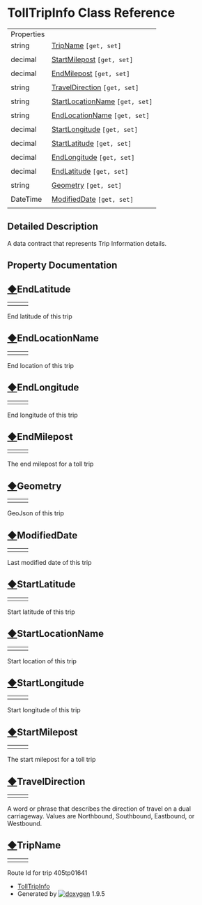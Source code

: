 # TollTripInfo Class Reference

|  |  |
| --- | --- |
| Properties | |
| string | [TripName](class_toll_trip_info.html#a8b4ad98d12b18062548b3980e5cac9b5) `[get, set]` |
|  | |
| decimal | [StartMilepost](class_toll_trip_info.html#a4ff73d814fd0f02af49f1865f1b76f72) `[get, set]` |
|  | |
| decimal | [EndMilepost](class_toll_trip_info.html#afcb844221cee168ef1d4fe6bba70146f) `[get, set]` |
|  | |
| string | [TravelDirection](class_toll_trip_info.html#aab3a1634fdedde279d3f68d950c7436b) `[get, set]` |
|  | |
| string | [StartLocationName](class_toll_trip_info.html#a7de82ae83a3832a8dc418cebcf7f29d6) `[get, set]` |
|  | |
| string | [EndLocationName](class_toll_trip_info.html#a6323234ebc24e9a86d636e3ac9be6b84) `[get, set]` |
|  | |
| decimal | [StartLongitude](class_toll_trip_info.html#a8c05a826c628f0ebc969cf841232e64b) `[get, set]` |
|  | |
| decimal | [StartLatitude](class_toll_trip_info.html#ab60d4ec25e1f64a010ff61dfe0a68b1e) `[get, set]` |
|  | |
| decimal | [EndLongitude](class_toll_trip_info.html#a2dc1520f7b3da923c6b6b8a2619b63a0) `[get, set]` |
|  | |
| decimal | [EndLatitude](class_toll_trip_info.html#a7243106ec9a67e2d842ab59c27d2204d) `[get, set]` |
|  | |
| string | [Geometry](class_toll_trip_info.html#ac3e5a2093669bbfce2d62c775039ee86) `[get, set]` |
|  | |
| DateTime | [ModifiedDate](class_toll_trip_info.html#aa785dd595f6603b993aa01a7c0226718) `[get, set]` |
|  | |

## Detailed Description

A data contract that represents Trip Information details.

## Property Documentation

## [◆](#a7243106ec9a67e2d842ab59c27d2204d)EndLatitude

|  |  |  |
| --- | --- | --- |
| |  | | --- | | decimal TollTripInfo.EndLatitude | | getset |

End latitude of this trip

## [◆](#a6323234ebc24e9a86d636e3ac9be6b84)EndLocationName

|  |  |  |
| --- | --- | --- |
| |  | | --- | | string TollTripInfo.EndLocationName | | getset |

End location of this trip

## [◆](#a2dc1520f7b3da923c6b6b8a2619b63a0)EndLongitude

|  |  |  |
| --- | --- | --- |
| |  | | --- | | decimal TollTripInfo.EndLongitude | | getset |

End longitude of this trip

## [◆](#afcb844221cee168ef1d4fe6bba70146f)EndMilepost

|  |  |  |
| --- | --- | --- |
| |  | | --- | | decimal TollTripInfo.EndMilepost | | getset |

The end milepost for a toll trip

## [◆](#ac3e5a2093669bbfce2d62c775039ee86)Geometry

|  |  |  |
| --- | --- | --- |
| |  | | --- | | string TollTripInfo.Geometry | | getset |

GeoJson of this trip

## [◆](#aa785dd595f6603b993aa01a7c0226718)ModifiedDate

|  |  |  |
| --- | --- | --- |
| |  | | --- | | DateTime TollTripInfo.ModifiedDate | | getset |

Last modified date of this trip

## [◆](#ab60d4ec25e1f64a010ff61dfe0a68b1e)StartLatitude

|  |  |  |
| --- | --- | --- |
| |  | | --- | | decimal TollTripInfo.StartLatitude | | getset |

Start latitude of this trip

## [◆](#a7de82ae83a3832a8dc418cebcf7f29d6)StartLocationName

|  |  |  |
| --- | --- | --- |
| |  | | --- | | string TollTripInfo.StartLocationName | | getset |

Start location of this trip

## [◆](#a8c05a826c628f0ebc969cf841232e64b)StartLongitude

|  |  |  |
| --- | --- | --- |
| |  | | --- | | decimal TollTripInfo.StartLongitude | | getset |

Start longitude of this trip

## [◆](#a4ff73d814fd0f02af49f1865f1b76f72)StartMilepost

|  |  |  |
| --- | --- | --- |
| |  | | --- | | decimal TollTripInfo.StartMilepost | | getset |

The start milepost for a toll trip

## [◆](#aab3a1634fdedde279d3f68d950c7436b)TravelDirection

|  |  |  |
| --- | --- | --- |
| |  | | --- | | string TollTripInfo.TravelDirection | | getset |

A word or phrase that describes the direction of travel on a dual carriageway. Values are Northbound, Southbound, Eastbound, or Westbound.

## [◆](#a8b4ad98d12b18062548b3980e5cac9b5)TripName

|  |  |  |
| --- | --- | --- |
| |  | | --- | | string TollTripInfo.TripName | | getset |

Route Id for trip 405tp01641

* [TollTripInfo](class_toll_trip_info.html)
* Generated by [![doxygen](doxygen.svg)](https://www.doxygen.org/index.html) 1.9.5

